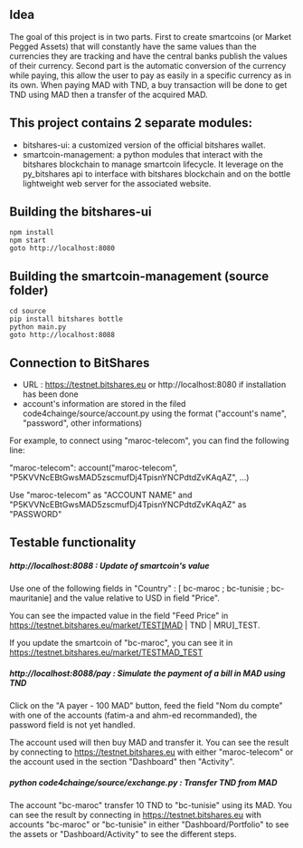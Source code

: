 Idea
-------

The goal of this project is in two parts. First to create smartcoins (or Market Pegged Assets) that will
constantly have the same values than the currencies they are tracking and have the central banks publish
the values of their currency. Second part is the automatic conversion of the currency while paying, this
allow the user to pay as easily in a specific currency as in its own. When paying MAD with TND, a
buy transaction will be done to get TND using MAD then a transfer of the acquired MAD.


This project contains 2 separate modules:
-----------------------------------------

* bitshares-ui: a customized version of the official bitshares wallet.
* smartcoin-management: a python modules that interact with the bitshares blockchain to manage smartcoin lifecycle. It leverage on the py_bitshares api to interface with bitshares blockchain and on the bottle lightweight web server for the associated website.

 Building the bitshares-ui
 -----------------------------------------
 

```
npm install
npm start
goto http://localhost:8080
```

Building the smartcoin-management (source folder)
-----------------------------------------

```
cd source
pip install bitshares bottle
python main.py
goto http://localhost:8088
```


Connection to BitShares
-----------------------
- URL : https://testnet.bitshares.eu or http://localhost:8080 if installation has been done
- account's information are stored in the filed code4chainge/source/account.py using the format ("account's name", "password", other informations)

For example, to connect using "maroc-telecom", you can find the following line:

"maroc-telecom": account("maroc-telecom", "P5KVVNcEBtGwsMAD5zscmufDj4TpisnYNCPdtdZvKAqAZ", ...)

Use "maroc-telecom" as "ACCOUNT NAME" and "P5KVVNcEBtGwsMAD5zscmufDj4TpisnYNCPdtdZvKAqAZ" as "PASSWORD"


Testable functionality
-----------------------

##### http://localhost:8088 : Update of smartcoin's value
Use one of the following fields in "Country" :
[ bc-maroc ; bc-tunisie ; bc-mauritanie] and the value relative to USD in field "Price".

You can see the impacted value in the field "Feed Price" in https://testnet.bitshares.eu/market/TEST[MAD | TND | MRU]_TEST.

If you update the smartcoin of "bc-maroc", you can see it in https://testnet.bitshares.eu/market/TESTMAD_TEST

##### http://localhost:8088/pay : Simulate the payment of a bill in MAD using TND
Click on the "A payer - 100 MAD" button, feed the field "Nom du compte" with one of the
accounts (fatim-a and ahm-ed recommanded), the password field is not yet handled.

The account used will then buy MAD and transfer it. You can see the result by connecting to
https://testnet.bitshares.eu with either "maroc-telecom" or the account used in the section "Dashboard"
then "Activity".


##### python code4chainge/source/exchange.py : Transfer TND from MAD
The account "bc-maroc" transfer 10 TND to "bc-tunisie" using its MAD. You can see the result by connecting in
https://testnet.bitshares.eu with accounts "bc-maroc" or "bc-tunisie" in either "Dashboard/Portfolio" to see
the assets or "Dashboard/Activity" to see the different steps.
